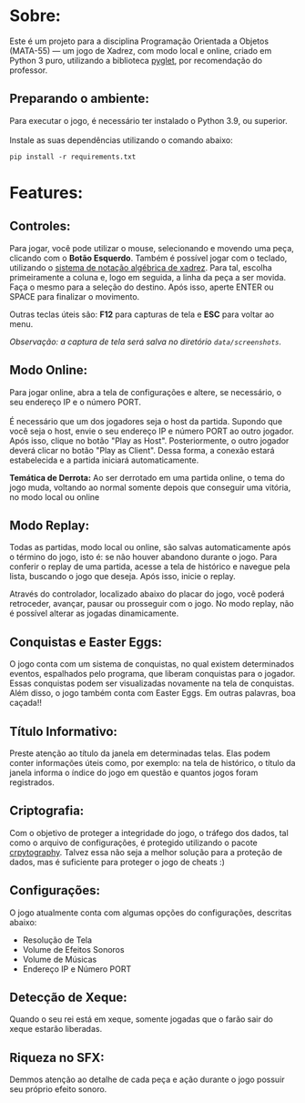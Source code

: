 # Sobre:
Este é um projeto para a disciplina Programação Orientada a Objetos (MATA-55) — um jogo de Xadrez, com modo local e online, criado em Python 3 puro, 
utilizando a biblioteca [pyglet](https://pyglet.org/), por recomendação do professor.

## Preparando o ambiente:
Para executar o jogo, é necessário ter instalado o Python 3.9, ou superior.<br><br> 
Instale as suas dependências utilizando o comando abaixo:
```
pip install -r requirements.txt
```
# Features:

## Controles:
Para jogar, você pode utilizar o mouse, selecionando e movendo uma peça, clicando com o **Botão Esquerdo**. Também é possível jogar com o teclado, 
utilizando o [sistema de notação algébrica de xadrez](https://pt.wikipedia.org/wiki/Nota%C3%A7%C3%A3o_alg%C3%A9brica_de_xadrez). Para tal, escolha 
primeiramente a coluna e, logo em seguida, a linha da peça a ser movida. Faça o mesmo para a seleção do destino. Após isso, aperte ENTER ou SPACE
para finalizar o movimento.

Outras teclas úteis são: **F12** para capturas de tela e **ESC** para voltar ao menu.

*Observação: a captura de tela será salva no diretório `data/screenshots`.* 

## Modo Online:
Para jogar online, abra a tela de configurações e altere, se necessário, o seu endereço IP e o número PORT.<br><br> 
É necessário que um dos jogadores seja o host da partida. Supondo que você seja o host, envie o seu endereço IP e número PORT ao outro jogador. Após 
isso, clique no botão "Play as Host". Posteriormente, o outro jogador deverá clicar no botão "Play as Client". Dessa forma, a conexão estará estabelecida e a partida iniciará automaticamente.

**Temática de Derrota:** Ao ser derrotado em uma partida online, o tema do jogo muda, voltando ao normal somente depois que conseguir uma vitória, no modo local ou online

## Modo Replay:
Todas as partidas, modo local ou online, são salvas automaticamente após o término do jogo, isto é: se não houver abandono durante o jogo. Para conferir 
o replay de uma partida, acesse a tela de histórico e navegue pela lista, buscando o jogo que deseja. Após isso, inicie o replay.

Através do controlador, localizado abaixo do placar do jogo, você poderá retroceder, avançar, pausar ou prosseguir com o jogo. No modo replay, não é possível
alterar as jogadas dinamicamente.

## Conquistas e Easter Eggs:
O jogo conta com um sistema de conquistas, no qual existem determinados eventos, espalhados pelo programa, que liberam conquistas para o jogador. Essas
conquistas podem ser visualizadas novamente na tela de conquistas. Além disso, o jogo também conta com Easter Eggs. Em outras palavras, boa caçada!!

## Título Informativo:
Preste atenção ao título da janela em determinadas telas. Elas podem conter informações úteis como, por exemplo: na tela de histórico, o título da janela
informa o índice do jogo em questão e quantos jogos foram registrados.

## Criptografia:
Com o objetivo de proteger a integridade do jogo, o tráfego dos dados, tal como o arquivo de configurações, é protegido utilizando o pacote 
[crpytography](https://pypi.org/project/cryptography/). Talvez essa não seja a melhor solução para a proteção de dados, mas é suficiente para proteger 
o jogo de cheats :)

## Configurações:
O jogo atualmente conta com algumas opções do configurações, descritas abaixo:
- Resolução de Tela
- Volume de Efeitos Sonoros
- Volume de Músicas
- Endereço IP e Número PORT

## Detecção de Xeque:
Quando o seu rei está em xeque, somente jogadas que o farão sair do xeque estarão liberadas.

## Riqueza no SFX:
Demmos atenção ao detalhe de cada peça e ação durante o jogo possuir seu próprio efeito sonoro.
